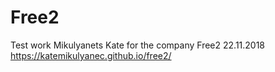 # Free2
Test work Mikulyanets Kate for the company Free2 22.11.2018 https://katemikulyanec.github.io/free2/ 
